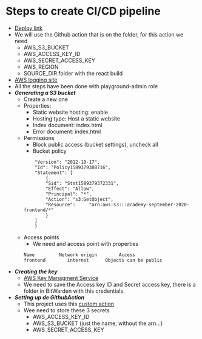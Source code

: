 # Steps to create CI/CD pipeline

- [Deploy link](http://all-aboard-fe.s3-website.eu-west-2.amazonaws.com/)
- We will use the Github action that is on the folder, for this action we need
  - AWS_S3_BUCKET
  - AWS_ACCESS_KEY_ID
  - AWS_SECRET_ACCESS_KEY
  - AWS_REGION
  - SOURCE_DIR folder with the react build
- [AWS logging site](https://codurance-sso.awsapps.com/start/)
- All the steps have been done with playground-admin role
- **_Generating a S3 bucket_**
  - Create a new one
  - Properties:
    - Static website hosting: enable
    - Hosting type: Host a static website
    - Index document: index.html
    - Error document: index.html
  - Permissions
    - Block public access (bucket settings), uncheck all
    - Bucket policy
    ```{
        "Version": "2012-10-17",
        "Id": "Policy1589379388716",
        "Statement": [
            {
            "Sid": "Stmt1589379372331",
            "Effect": "Allow",
            "Principal": "*",
            "Action": "s3:GetObject",
            "Resource":     "arn:aws:s3:::academy-september-2020-frontend/*"
            }
        ]
        }
    ```
  - Access points
    - We need and access point with properties
    ```
    Name         Network origin        Access
    frontend        internet      Objects can be public
    ```
- **_Creating the key_**
  - [AWS Key Managment Service](https://eu-west-2.console.aws.amazon.com/kms/home?region=eu-west-2#/kms/home)
  - We need to save the Access key ID and Secret access key, there is a folder in BitWarden with this credentials.
- **_Setting up de GithubAction_**
  - This project uses this [custom action](https://github.com/marketplace/actions/react-deploy-to-s3)
  - Wee need to store these 3 secrets
    - AWS_ACCESS_KEY_ID
    - AWS_S3_BUCKET (just the name, without the arn...)
    - AWS_SECRET_ACCESS_KEY

